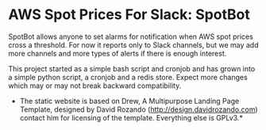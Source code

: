 # AWS Spot Prices For Slack: SpotBot

SpotBot allows anyone to set alarms for notification when AWS spot prices cross a threshold. For now it reports only to Slack channels, but we may add more channels and more types of alerts if there is enough interest.

This project started as a simple bash script and cronjob and has grown into a simple python script, a cronjob and a redis store. Expect more changes which may or may not break backward compatibility.


* The static website is based on Drew, A Multipurpose Landing Page Template, designed by David Rozando (http://design.davidrozando.com) contact him for licensing of the template. Everything else is GPLv3.* 
